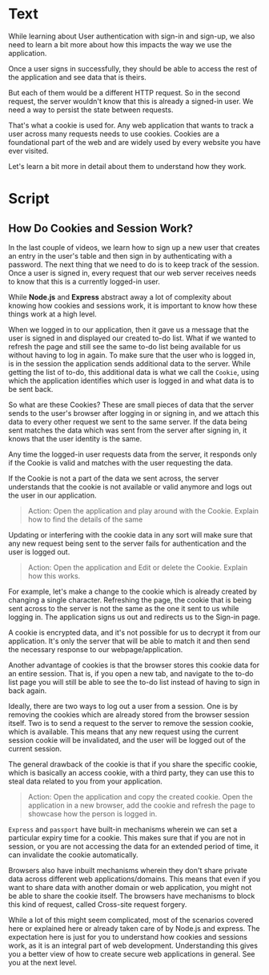# Text

While learning about User authentication with sign-in and sign-up, we also need to learn a bit more about how this impacts the way we use the application.

Once a user signs in successfully, they should be able to access the rest of the application and see data that is theirs.

But each of them would be a different HTTP request. So in the second request, the server wouldn't know that this is already a signed-in user. We need a way to persist the state between requests.

That's what a cookie is used for. Any web application that wants to track a user across many requests needs to use cookies. Cookies are a foundational part of the web and are widely used by every website you have ever visited.

Let's learn a bit more in detail about them to understand how they work.

# Script

## How Do Cookies and Session Work?

In the last couple of videos, we learn how to sign up a new user that creates an entry in the user's table and then sign in by authenticating with a password. The next thing that we need to do is to keep track of the session. Once a user is signed in, every request that our web server receives needs to know that this is a currently logged-in user.

While **Node.js** and **Express** abstract away a lot of complexity about knowing how cookies and sessions work, it is important to know how these things work at a high level.

When we logged in to our application, then it gave us a message that the user is signed in and displayed our created to-do list. What if we wanted to refresh the page and still see the same to-do list being available for us without having to log in again. To make sure that the user who is logged in, is in the session the application sends additional data to the server. While getting the list of to-do, this additional data is what we call the `Cookie`, using which the application identifies which user is logged in and what data is to be sent back.

So what are these Cookies? These are small pieces of data that the server sends to the user's browser after logging in or signing in, and we attach this data to every other request we sent to the same server. If the data being sent matches the data which was sent from the server after signing in, it knows that the user identity is the same.

Any time the logged-in user requests data from the server, it responds only if the Cookie is valid and matches with the user requesting the data.

If the Cookie is not a part of the data we sent across, the server understands that the cookie is not available or valid anymore and logs out the user in our application.

> Action: Open the application and play around with the Cookie. Explain how to find the details of the same

Updating or interfering with the cookie data in any sort will make sure that any new request being sent to the server fails for authentication and the user is logged out.

> Action: Open the application and Edit or delete the Cookie. Explain how this works.

For example, let's make a change to the cookie which is already created by changing a single character. Refreshing the page, the cookie that is being sent across to the server is not the same as the one it sent to us while logging in. The application signs us out and redirects us to the Sign-in page.

A cookie is encrypted data, and it's not possible for us to decrypt it from our application. It's only the server that will be able to match it and then send the necessary response to our webpage/application.

Another advantage of cookies is that the browser stores this cookie data for an entire session. That is, if you open a new tab, and navigate to the to-do list page you will still be able to see the to-do list instead of having to sign in back again.

Ideally, there are two ways to log out a user from a session. One is by removing the cookies which are already stored from the browser session itself. Two is to send a request to the server to remove the session cookie, which is available. This means that any new request using the current session cookie will be invalidated, and the user will be logged out of the current session.

The general drawback of the cookie is that if you share the specific cookie, which is basically an access cookie, with a third party, they can use this to steal data related to you from your application.

> Action: Open the application and copy the created cookie. Open the application in a new browser, add the cookie and refresh the page to showcase how the person is logged in.

`Express` and `passport` have built-in mechanisms wherein we can set a particular expiry time for a cookie. This makes sure that if you are not in session, or you are not accessing the data for an extended period of time, it can invalidate the cookie automatically.

Browsers also have inbuilt mechanisms wherein they don't share private data across different web applications/domains. This means that even if you want to share data with another domain or web application, you might not be able to share the cookie itself. The browsers have mechanisms to block this kind of request, called Cross-site request forgery.

While a lot of this might seem complicated, most of the scenarios covered here or explained here or already taken care of by Node.js and express. The expectation here is just for you to understand how cookies and sessions work, as it is an integral part of web development. Understanding this gives you a better view of how to create secure web applications in general. See you at the next level.
